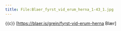 ```yaml
---
title: File:Blaer_fyrst_vid_erum_herna_1-43_1.jpg
---
```


{{c}} [https://blaer.is/grein/fyrst-vid-erum-herna Blær]
